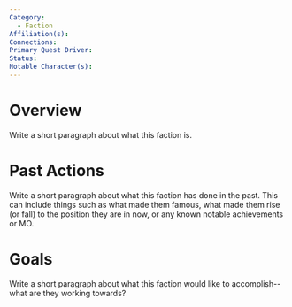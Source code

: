 ```yaml
---
Category:
  - Faction
Affiliation(s): 
Connections: 
Primary Quest Driver: 
Status: 
Notable Character(s):
---
```


# Overview

Write a short paragraph about what this faction is.
# Past Actions

Write a short paragraph about what this faction has done in the past. This can include things such as what made them famous, what made them rise (or fall) to the position they are in now, or any known notable achievements or MO. 
# Goals

Write a short paragraph about what this faction would like to accomplish-- what are they working towards?










